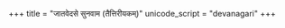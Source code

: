 +++
title = "जातवेदसे सुनवाम (तैत्तिरीयकम्)"
unicode_script = "devanagari"
+++

<div class="js_include" url="/vedAH/yajuH/taittirIyam/AraNyakam/06/11_jAtavedase_sunavAma_taittirIyakam/"  newLevelForH1="2" includeTitle="false"> </div>  
